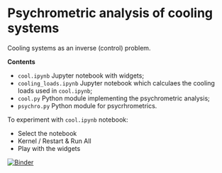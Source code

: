 # Psychrometric analysis of cooling systems

Cooling systems as an inverse (control) problem.

**Contents**
- `cool.ipynb` Jupyter notebook with widgets;
- `cooling_loads.ipynb` Jupyter notebook which calculaes the cooling loads used in `cool.ipynb`;
- `cool.py` Python module implementing the psychrometric analysis;
- `psychro.py` Python module for psycrhrometrics.

To experiment with `cool.ipynb` notebook:
- Select the notebook
- Kernel / Restart & Run All
- Play with the widgets

[![Binder](https://mybinder.org/badge_logo.svg)](https://mybinder.org/v2/gh/cmg-git/PsychrAn_cool/HEAD)
